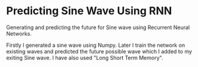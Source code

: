 # Predicting Sine Wave Using RNN

Generating and predicting the future for Sine wave using Recurrent Neural Networks.

Firstly I generated a sine wave using Numpy. Later I train the network on existing waves and predicted the future possible wave which I added to my exiting Sine wave. 
I have also used "Long Short Term Memory".
